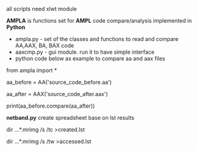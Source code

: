 all scripts need xlwt module

**AMPLA** is functions set for **AMPL** code compare/analysis implemented in **Python**

* ampla.py - set of the classes and functions to read and compare AA,AAX, BA, BAX code
* aaxcmp.py - gui module. run it to have simple interface
* python code below as example to compare aa and aax files

from ampla import *

aa_before = AA('source_code_before.aa')

aa_after = AAX('source_code_after.aax')

print(aa_before.compare(aa_after))

**netband.py** create spreadsheet base on lst results

dir ...\*.mrimg /s /tc >created.lst

dir ...\*.mrimg /s /tw >accessed.lst
